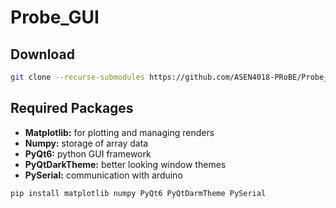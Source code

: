 # Probe_GUI

## Download

```sh
git clone --recurse-submodules https://github.com/ASEN4018-PRoBE/Probe_GUI.git
```

## Required Packages

- **Matplotlib:** for plotting and managing renders
- **Numpy:** storage of array data
- **PyQt6:** python GUI framework
- **PyQtDarkTheme:** better looking window themes
- **PySerial:** communication with arduino

```sh
pip install matplotlib numpy PyQt6 PyQtDarmTheme PySerial
```